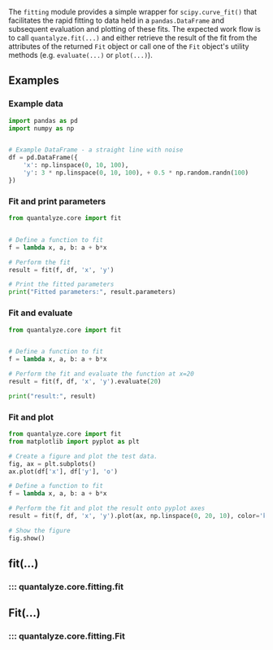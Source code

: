 The `fitting` module provides a simple wrapper for `scipy.curve_fit()` that facilitates the rapid fitting to data held in a `pandas.DataFrame` and subsequent evaluation and plotting of these fits. The expected work flow is to call `quantalyze.fit(...)` and either retrieve the result of the fit from the attributes of the returned `Fit` object or call one of the `Fit` object's utility methods (e.g. `evaluate(...)` or `plot(...)`).


## Examples


### Example data

```python
import pandas as pd
import numpy as np


# Example DataFrame - a straight line with noise
df = pd.DataFrame({
    'x': np.linspace(0, 10, 100),
    'y': 3 * np.linspace(0, 10, 100), + 0.5 * np.random.randn(100)
})
```

### Fit and print parameters

```python
from quantalyze.core import fit


# Define a function to fit
f = lambda x, a, b: a + b*x

# Perform the fit
result = fit(f, df, 'x', 'y')

# Print the fitted parameters
print("Fitted parameters:", result.parameters)
```


### Fit and evaluate

```python
from quantalyze.core import fit


# Define a function to fit
f = lambda x, a, b: a + b*x

# Perform the fit and evaluate the function at x=20
result = fit(f, df, 'x', 'y').evaluate(20)

print("result:", result)
```


### Fit and plot

```python
from quantalyze.core import fit
from matplotlib import pyplot as plt

# Create a figure and plot the test data.
fig, ax = plt.subplots()
ax.plot(df['x'], df['y'], 'o')

# Define a function to fit
f = lambda x, a, b: a + b*x

# Perform the fit and plot the result onto pyplot axes
result = fit(f, df, 'x', 'y').plot(ax, np.linspace(0, 20, 10), color='k', linewidth=0.75, linestyle='--')

# Show the figure
fig.show()
```

## fit(...)
### ::: quantalyze.core.fitting.fit


## Fit(...)
### ::: quantalyze.core.fitting.Fit

